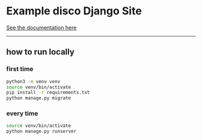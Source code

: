 # Example disco Django Site

[See the documentation here](https://docs.letsdisco.dev/deployment-guides/django)

---

## how to run locally

### first time

```bash
python3 -m venv venv
source venv/bin/activate
pip install -r requirements.txt
python manage.py migrate
```

### every time

```bash
source venv/bin/activate
python manage.py runserver
```
